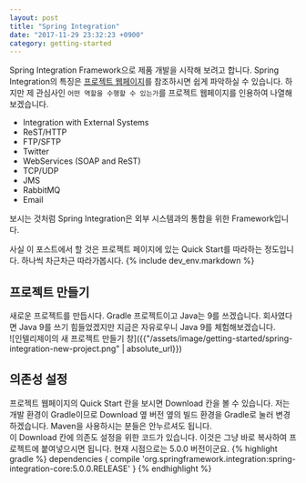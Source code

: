 ```yaml
---
layout: post
title: "Spring Integration"
date: "2017-11-29 23:32:23 +0900"
category: getting-started
---
```

Spring Integration Framework으로 제품 개발을 시작해 보려고 합니다. Spring Integration의 특징은 [프로젝트 웹페이지](https://projects.spring.io/spring-integration/)를 참조하시면 쉽게 파악하실 수 있습니다. 하지만 제 관심사인 `어떤 역할을 수행할 수 있는가`를 프로젝트 웹페이지를 인용하여 나열해보겠습니다.

- Integration with External Systems
- ReST/HTTP
- FTP/SFTP
- Twitter
- WebServices (SOAP and ReST)
- TCP/UDP
- JMS
- RabbitMQ
- Email

보시는 것처럼 Spring Integration은 외부 시스템과의 통합을 위한 Framework입니다.

사실 이 포스트에서 할 것은 프로젝트 페이지에 있는 Quick Start를 따라하는 정도입니다. 하나씩 차근차근 따라가봅시다.
{% include dev_env.markdown %}
## 프로젝트 만들기
새로운 프로젝트를 만듭시다. Gradle 프로젝트이고 Java는 9를 쓰겠습니다. 회사였다면 Java 9를 쓰기 힘들었겠지만 지금은 자유로우니 Java 9를 체험해보겠습니다.  
![인텔리제이의 새 프로젝트 만들기 창]({{"/assets/image/getting-started/spring-integration-new-project.png" | absolute_url}})

## 의존성 설정
프로젝트 웹페이지의 Quick Start 란을 보시면 Download 칸을 볼 수 있습니다. 저는 개발 환경이 Gradle이므로 Download 옆 버전 옆의 빌드 환경을 Gradle로 눌러 변경하겠습니다. Maven을 사용하시는 분들은 안누르셔도 됩니다.  
이 Download 칸에 의존도 설정을 위한 코드가 있습니다. 이것은 그냥 바로 복사하여 프로젝트에 붙여넣으시면 됩니다.
현재 시점으로는 5.0.0 버전이군요.
{% highlight gradle %}
dependencies {
    compile 'org.springframework.integration:spring-integration-core:5.0.0.RELEASE'
}
{% endhighlight %}
